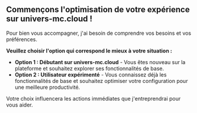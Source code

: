 ##  Commençons l'optimisation de votre expérience sur univers-mc.cloud ! 

Pour bien vous accompagner, j'ai besoin de comprendre vos besoins et vos préférences.  

**Veuillez choisir l'option qui correspond le mieux à votre situation :**

* **Option 1 : Débutant sur univers-mc.cloud** - Vous êtes nouveau sur la plateforme et souhaitez explorer ses fonctionnalités de base.
* **Option 2 :  Utilisateur expérimenté** - Vous connaissez déjà les fonctionnalités de base et souhaitez optimiser votre configuration pour une meilleure productivité.

Votre choix influencera les actions immédiates que j'entreprendrai pour vous aider.


